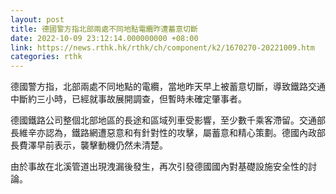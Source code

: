 ```yaml
---
layout: post
title: 德國警方指北部兩處不同地點電纜昨遭蓄意切斷
date: 2022-10-09 23:12:14.000000000 +08:00
link: https://news.rthk.hk/rthk/ch/component/k2/1670270-20221009.htm
categories: rthk
---
```


德國警方指，北部兩處不同地點的電纜，當地昨天早上被蓄意切斷，導致鐵路交通中斷約三小時，已經就事故展開調查，但暫時未確定肇事者。

德國鐵路公司整個北部地區的長途和區域列車受影響，至少數千乘客滯留。交通部長維辛亦認為，鐵路網遭惡意和有針對性的攻擊，屬蓄意和精心策劃。德國內政部長費澤早前表示，襲擊動機仍然未清楚。

由於事故在北溪管道出現洩漏後發生，再次引發德國國內對基礎設施安全性的討論。
